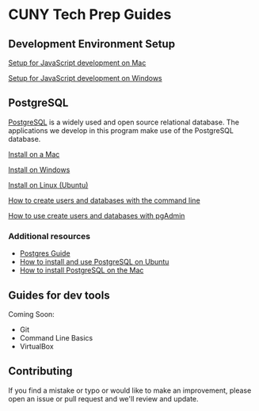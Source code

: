 # CUNY Tech Prep Guides

## Development Environment Setup

[Setup for JavaScript development on Mac](dev-env-setup-js-mac.md)

[Setup for JavaScript development on Windows](dev-env-setup-js-win.md)

## PostgreSQL

[PostgreSQL](https://www.postgresql.org/) is a widely used and open source relational database. The applications we develop in this program make use of the PostgreSQL database.

[Install on a Mac](install-pg-mac.md)

[Install on Windows](install-pg-windows.md)

[Install on Linux (Ubuntu)](install-pg-ubuntu.md)

[How to create users and databases with the command line](pg-create-user-db.md)

[How to use create users and databases with pgAdmin](pgAdmin-create-user-db.md)

### Additional resources

* [Postgres Guide](http://postgresguide.com/)
* [How to install and use PostgreSQL on Ubuntu](https://www.digitalocean.com/community/tutorials/how-to-install-and-use-postgresql-on-ubuntu-20-04)
* [How to install PostgreSQL on the Mac](https://flaviocopes.com/postgres-how-to-install/)


## Guides for dev tools

Coming Soon:

- Git
- Command Line Basics
- VirtualBox

## Contributing

If you find a mistake or typo or would like to make an improvement, please open an issue or pull request and we'll review and update.
